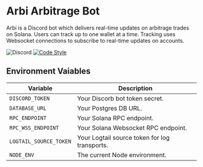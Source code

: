 # Arbi Arbitrage Bot

Arbi is a Discord bot which delivers real-time updates on arbitrage trades on Solana. Users can track up to one wallet at a time. Tracking uses Websocket connections to subscribe to real-time updates on accounts.

![Discord](https://img.shields.io/discord/1331606919512850443?logo=discord&link=https%3A%2F%2Fdiscord.gg%2FVSMPyfC6vC)
[![Code Style](https://img.shields.io/badge/code%20style-prettier-%23FF69B4?style=flat&labelColor=gray)](https://github.com/prettier/prettier)

## Environment Vaiables

| Variable                  | Description                                    |
|---------------------------|------------------------------------------------|
| `DISCORD_TOKEN`           | Your Discorb bot token secret.                 |
| `DATABASE_URL`            | Your Postgres DB URL.                          |
| `RPC_ENDPOINT`            | Your Solana RPC endpoint.                      |
| `RPC_WSS_ENDPOINT`        | Your Solana Websocket RPC endpoint.            |
| `LOGTAIL_SOURCE_TOKEN`    | Your Logtail source token for log transports.  |
| `NODE_ENV`                | The current Node environment.                  |
